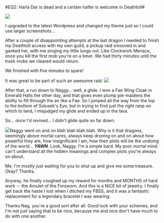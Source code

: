 #EQ2: Harla Dar is dead and a certain halfer is welcome in Deathtoll#


![](http://westkarana.com/wp-content/uploads/2007/10/harladar.jpg)


I upgraded to the latest Wordpress and changed my theme just so I could use larger screenshots...

After a couple of disappointing attempts at the last dragon I needed to finish my Deathtoll access with my own guild, a pickup raid smooved in and ganked her, with me singing my little lungs out. Like Clockwork Menace, once you kill the first mob you're on a timer. We had thirty minutes until the trash mobs we cleared would return.

We finished with five minutes to spare!

It was great to be part of such an awesome raid.
![](http://westkarana.com/wp-content/uploads/2007/10/arbiter.jpg)


After that, a run down to Naggy... well, a glide. I won a Fae Wing Cloak in Emerald Halls the other day, and that gives even plump pie-maidens the ability to flit through the air like a Fae. So I jumped all the way from the top to the bottom of Solusek's Eye, but in trying to find just the right ranp on which to land, I misjudged my glide and ended up in the lava.

So... once I'd revived... I didn't glide quite so far down.

![](http://westkarana.com/wp-content/uploads/2007/10/amulet.jpg)Naggy went on and on blah blah blah blah. Why is it that dragons, seemingly above mortal cares, always keep droning on and on about how powerful they are, how insignificant I am, how their plots will be the undoing of the world... ***YAWN***. Look, Naggy. I'm a simple bard. My poor mortal mind can't understand all the hidden meanings and complex plots you're always on about.

Me, I'm mostly just waiting for you to shut up and give me some treasure. Okay? Thanks.

Anyway, he finally coughed up my reward for months and MONTHS of hard work -- the Amulet of the Forsworn. And this is a NICE bit of jewelry. I finally get back the haste I lost when I ditched my FBSS, and it was a fantastic replacement for a legendary bracelet I was wearing.

Thanks Nag, you're a good sort after all. Good luck with your schemes, and I'm not just saying that to be nice, because me and nice don't have much to do with one another.
